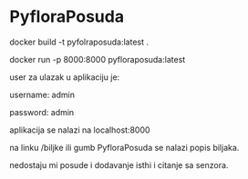 # PyfloraPosuda

 docker build -t pyfolraposuda:latest .
 
 docker run -p 8000:8000 pyfloraposuda:latest

user za ulazak u aplikaciju je:

username: admin

password: admin

 aplikacija se nalazi na localhost:8000

 na linku /biljke ili gumb PyfloraPosuda se nalazi popis biljaka.

 nedostaju mi posude i dodavanje isthi i citanje sa senzora.
